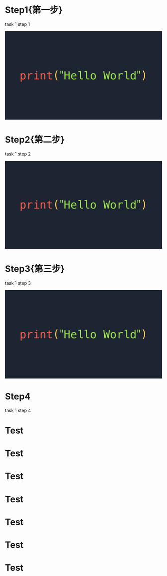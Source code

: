 # Step1{第一步}

task 1 step 1

![course](./hello-world.webp)

# Step2{第二步}

task 1 step 2

![course](../hello-world.webp)

# Step3{第三步}

task 1 step 3

![course](./hello-world.webp)

# Step4

task 1 step 4

# Test

# Test

# Test

# Test

# Test

# Test

# Test
